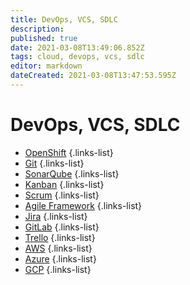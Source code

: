 ```yaml
---
title: DevOps, VCS, SDLC
description: 
published: true
date: 2021-03-08T13:49:06.852Z
tags: cloud, devops, vcs, sdlc
editor: markdown
dateCreated: 2021-03-08T13:47:53.595Z
---
```


# DevOps, VCS, SDLC
- [OpenShift](/training/cloud_and_devops/tbd)
{.links-list}
- [Git](/training/cloud_and_devops/tbd)
{.links-list}
- [SonarQube](/training/cloud_and_devops/tbd)
{.links-list}
- [Kanban](/training/cloud_and_devops/tbd)
{.links-list}
- [Scrum](/training/cloud_and_devops/tbd)
{.links-list}
- [Agile Framework](/training/cloud_and_devops/tbd)
{.links-list}
- [Jira](/training/cloud_and_devops/tbd)
{.links-list}
- [GitLab](/training/cloud_and_devops/tbd)
{.links-list}
- [Trello](/training/cloud_and_devops/tbd)
{.links-list}
- [AWS](/training/cloud_and_devops/aws)
{.links-list}
- [Azure](/training/cloud_and_devops/azure)
{.links-list}
- [GCP](/training/cloud_and_devops/gcp)
{.links-list}